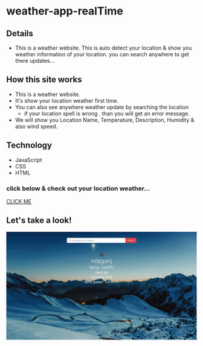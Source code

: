 # weather-app-realTime
## Details 
* This is a weather website. This is auto detect your location & show you weather information of your location. you can search anywhere to get there updates...



## How this site works
* This is a weather website.
* It's show your location weather first time.
* You can also see anywhere weather update by searching the location
  - if your location spell is wrong . than you will get an error message.
* We will show you Location Name, Temperature, Description, Humidity & also wind speed.

## Technology
+  JavaScript
+  CSS
+  HTML

### click below & check out your location weather...
[CLICK ME](https://shahinuralambhuiyan.github.io/weather-app-realTime/)

## Let's take a look!
![alt text](images/weather-ss.jpg)
